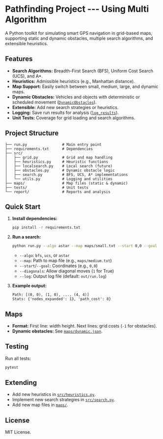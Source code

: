 # Pathfinding Project --- Using Multi Algorithm

A Python toolkit for simulating smart GPS navigation in grid-based maps, supporting static and dynamic obstacles, multiple search algorithms, and extensible heuristics.

## Features

- **Search Algorithms:** Breadth-First Search (BFS), Uniform Cost Search (UCS), and A*.
- **Heuristics:** Admissible heuristics (e.g., Manhattan distance).
- **Map Support:** Easily switch between small, medium, large, and dynamic maps.
- **Dynamic Obstacles:** Vehicles and objects with deterministic or scheduled movement ([`DynamicObstacles`](src/obstacles.py)).
- **Extensible:** Add new search strategies or heuristics.
- **Logging:** Save run results for analysis ([`log_results`](src/utils.py)).
- **Unit Tests:** Coverage for grid loading and search algorithms.

## Project Structure

```
├── run.py                # Main entry point
├── requirements.txt      # Dependencies
├── src/
│   ├── grid.py           # Grid and map handling
│   ├── heuristics.py     # Heuristic functions
│   ├── localsearch.py    # Local search (future)
│   ├── obstacles.py      # Dynamic obstacle logic
│   ├── search.py         # BFS, UCS, A* implementations
│   └── utils.py          # Logging and utilities
├── maps/                 # Map files (static & dynamic)
├── tests/                # Unit tests
└── report/               # Reports and analysis
```

## Quick Start

1. **Install dependencies:**
   ```bash
   pip install -r requirements.txt
   ```

2. **Run a search:**
   ```bash
   python run.py --algo astar --map maps/small.txt --start 0,0 --goal 4,4
   ```

   - `--algo`: `bfs`, `ucs`, or `astar`
   - `--map`: Path to map file (e.g., `maps/medium.txt`)
   - `--start`/`--goal`: Coordinates (e.g., `0,0`)
   - `--diagonals`: Allow diagonal moves (`1` for True)
   - `--log`: Output log file (default: `out/run.log`)

3. **Example output:**
   ```
   Path: [(0, 0), (1, 0), ..., (4, 4)]
   Stats: {'nodes_expanded': 13, 'path_cost': 8}
   ```

## Maps

- **Format:** First line: width height. Next lines: grid costs (`-1` for obstacles).
- **Dynamic obstacles:** See [`maps/dynamic.json`](maps/dynamic.json).

## Testing

Run all tests:
```bash
pytest
```

## Extending

- Add new heuristics in [`src/heuristics.py`](src/heuristics.py).
- Implement new search strategies in [`src/search.py`](src/search.py).
- Add new map files in [`maps/`](maps/).

## License

MIT License.
